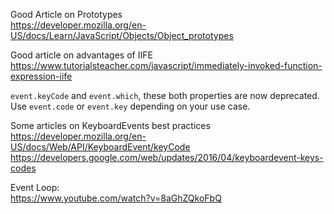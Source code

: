 
Good Article on Prototypes
<br>
https://developer.mozilla.org/en-US/docs/Learn/JavaScript/Objects/Object_prototypes

Good article on advantages of IIFE
<br>
https://www.tutorialsteacher.com/javascript/immediately-invoked-function-expression-iife

`event.keyCode` and `event.which`, these both properties are now deprecated. Use `event.code` or `event.key` depending on your use case.

Some articles on KeyboardEvents best practices
<br>
https://developer.mozilla.org/en-US/docs/Web/API/KeyboardEvent/keyCode
<br>
https://developers.google.com/web/updates/2016/04/keyboardevent-keys-codes


Event Loop: 
<br>
https://www.youtube.com/watch?v=8aGhZQkoFbQ
<br>
